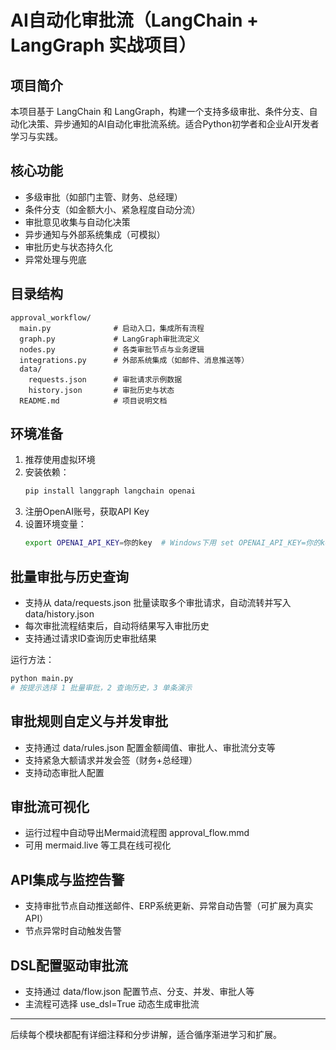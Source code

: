 # AI自动化审批流（LangChain + LangGraph 实战项目）

## 项目简介
本项目基于 LangChain 和 LangGraph，构建一个支持多级审批、条件分支、自动化决策、异步通知的AI自动化审批流系统。适合Python初学者和企业AI开发者学习与实践。

## 核心功能
- 多级审批（如部门主管、财务、总经理）
- 条件分支（如金额大小、紧急程度自动分流）
- 审批意见收集与自动化决策
- 异步通知与外部系统集成（可模拟）
- 审批历史与状态持久化
- 异常处理与兜底

## 目录结构
```
approval_workflow/
  main.py              # 启动入口，集成所有流程
  graph.py             # LangGraph审批流定义
  nodes.py             # 各类审批节点与业务逻辑
  integrations.py      # 外部系统集成（如邮件、消息推送等）
  data/
    requests.json      # 审批请求示例数据
    history.json       # 审批历史与状态
  README.md            # 项目说明文档
```

## 环境准备
1. 推荐使用虚拟环境
2. 安装依赖：
   ```bash
   pip install langgraph langchain openai
   ```
3. 注册OpenAI账号，获取API Key
4. 设置环境变量：
   ```bash
   export OPENAI_API_KEY=你的key  # Windows下用 set OPENAI_API_KEY=你的key
   ```

## 批量审批与历史查询
- 支持从 data/requests.json 批量读取多个审批请求，自动流转并写入 data/history.json
- 每次审批流程结束后，自动将结果写入审批历史
- 支持通过请求ID查询历史审批结果

运行方法：
```bash
python main.py
# 按提示选择 1 批量审批，2 查询历史，3 单条演示
```

## 审批规则自定义与并发审批
- 支持通过 data/rules.json 配置金额阈值、审批人、审批流分支等
- 支持紧急大额请求并发会签（财务+总经理）
- 支持动态审批人配置

## 审批流可视化
- 运行过程中自动导出Mermaid流程图 approval_flow.mmd
- 可用 mermaid.live 等工具在线可视化

## API集成与监控告警
- 支持审批节点自动推送邮件、ERP系统更新、异常自动告警（可扩展为真实API）
- 节点异常时自动触发告警

## DSL配置驱动审批流
- 支持通过 data/flow.json 配置节点、分支、并发、审批人等
- 主流程可选择 use_dsl=True 动态生成审批流

---

后续每个模块都配有详细注释和分步讲解，适合循序渐进学习和扩展。 